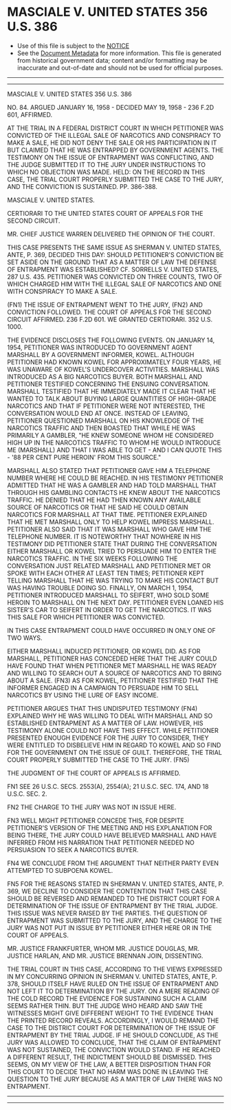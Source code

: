 ---
---

# MASCIALE V. UNITED STATES 356 U.S. 386

* Use of this file is subject to the [NOTICE](https://github.com/publicdocs/notice/blob/master/NOTICE)
* See the [Document Metadata](../../../) for more information.
  This file is generated from historical government data; content and/or formatting may be inaccurate and out-of-date and should not be used for official purposes.

----------
----------

MASCIALE V. UNITED STATES 356 U.S. 386

NO. 84.  ARGUED JANUARY 16, 1958 - DECIDED MAY 19, 1958 - 236 F.2D 601, AFFIRMED.

AT THE TRIAL IN A FEDERAL DISTRICT COURT IN WHICH PETITIONER WAS CONVICTED OF THE ILLEGAL SALE OF NARCOTICS AND CONSPIRACY TO MAKE A SALE, HE DID NOT DENY THE SALE OR HIS PARTICIPATION IN IT BUT CLAIMED THAT HE WAS ENTRAPPED BY GOVERNMENT AGENTS.  THE TESTIMONY ON THE ISSUE OF ENTRAPMENT WAS CONFLICTING, AND THE JUDGE SUBMITTED IT TO THE JURY UNDER INSTRUCTIONS TO WHICH NO OBJECTION WAS MADE.  HELD:  ON THE RECORD IN THIS CASE, THE TRIAL COURT PROPERLY SUBMITTED THE CASE TO THE JURY, AND THE CONVICTION IS SUSTAINED.  PP. 386-388.

MASCIALE V. UNITED STATES.

CERTIORARI TO THE UNITED STATES COURT OF APPEALS FOR THE SECOND CIRCUIT.

MR. CHIEF JUSTICE WARREN DELIVERED THE OPINION OF THE COURT.

THIS CASE PRESENTS THE SAME ISSUE AS SHERMAN V. UNITED STATES, ANTE, P. 369, DECIDED THIS DAY: SHOULD PETITIONER'S CONVICTION BE SET ASIDE ON THE GROUND THAT AS A MATTER OF LAW THE DEFENSE OF ENTRAPMENT WAS ESTABLISHED?  CF. SORRELLS V. UNITED STATES, 287 U.S. 435.  PETITIONER WAS CONVICTED ON THREE COUNTS, TWO OF WHICH CHARGED HIM WITH THE ILLEGAL SALE OF NARCOTICS AND ONE WITH CONSPIRACY TO MAKE A SALE.

(FN1)  THE ISSUE OF ENTRAPMENT WENT TO THE JURY, (FN2) AND CONVICTION FOLLOWED.  THE COURT OF APPEALS FOR THE SECOND CIRCUIT AFFIRMED.  236 F.2D 601.  WE GRANTED CERTIORARI.  352 U.S. 1000.

THE EVIDENCE DISCLOSES THE FOLLOWING EVENTS.  ON JANUARY 14, 1954, PETITIONER WAS INTRODUCED TO GOVERNMENT AGENT MARSHALL BY A GOVERNMENT INFORMER, KOWEL.  ALTHOUGH PETITIONER HAD KNOWN KOWEL FOR APPROXIMATELY FOUR YEARS, HE WAS UNAWARE OF KOWEL'S UNDERCOVER ACTIVITIES.  MARSHALL WAS INTRODUCED AS A BIG NARCOTICS BUYER.  BOTH MARSHALL AND PETITIONER TESTIFIED CONCERNING THE ENSUING CONVERSATION.  MARSHALL TESTIFIED THAT HE IMMEDIATELY MADE IT CLEAR THAT HE WANTED TO TALK ABOUT BUYING LARGE QUANTITIES OF HIGH-GRADE NARCOTICS AND THAT IF PETITIONER WERE NOT INTERESTED, THE CONVERSATION WOULD END AT ONCE.  INSTEAD OF LEAVING, PETITIONER QUESTIONED MARSHALL ON HIS KNOWLEDGE OF THE NARCOTICS TRAFFIC AND THEN BOASTED THAT WHILE HE WAS PRIMARILY A GAMBLER, "HE KNEW SOMEONE WHOM HE CONSIDERED HIGH UP IN THE NARCOTICS TRAFFIC TO WHOM HE WOULD INTRODUCE ME (MARSHALL) AND THAT I WAS ABLE TO GET - AND I CAN QUOTE THIS - '88 PER CENT PURE HEROIN' FROM THIS SOURCE."

MARSHALL ALSO STATED THAT PETITIONER GAVE HIM A TELEPHONE NUMBER WHERE HE COULD BE REACHED.  IN HIS TESTIMONY PETITIONER ADMITTED THAT HE WAS A GAMBLER AND HAD TOLD MARSHALL THAT THROUGH HIS GAMBLING CONTACTS HE KNEW ABOUT THE NARCOTICS TRAFFIC.  HE DENIED THAT HE HAD THEN KNOWN ANY AVAILABLE SOURCE OF NARCOTICS OR THAT HE SAID HE COULD OBTAIN NARCOTICS FOR MARSHALL AT THAT TIME.  PETITIONER EXPLAINED THAT HE MET MARSHALL ONLY TO HELP KOWEL IMPRESS MARSHALL.  PETITIONER ALSO SAID THAT IT WAS MARSHALL WHO GAVE HIM THE TELEPHONE NUMBER.  IT IS NOTEWORTHY THAT NOWHERE IN HIS TESTIMONY DID PETITIONER STATE THAT DURING THE CONVERSATION EITHER MARSHALL OR KOWEL TRIED TO PERSUADE HIM TO ENTER THE NARCOTICS TRAFFIC.  IN THE SIX WEEKS FOLLOWING THE CONVERSATION JUST RELATED MARSHALL AND PETITIONER MET OR SPOKE WITH EACH OTHER AT LEAST TEN TIMES; PETITIONER KEPT TELLING MARSHALL THAT HE WAS TRYING TO MAKE HIS CONTACT BUT WAS HAVING TROUBLE DOING SO.  FINALLY, ON MARCH 1, 1954, PETITIONER INTRODUCED MARSHALL TO SEIFERT, WHO SOLD SOME HEROIN TO MARSHALL ON THE NEXT DAY.  PETITIONER EVEN LOANED HIS SISTER'S CAR TO SEIFERT IN ORDER TO GET THE NARCOTICS.  IT WAS THIS SALE FOR WHICH PETITIONER WAS CONVICTED.

IN THIS CASE ENTRAPMENT COULD HAVE OCCURRED IN ONLY ONE OF TWO WAYS.

EITHER MARSHALL INDUCED PETITIONER, OR KOWEL DID.  AS FOR MARSHALL, PETITIONER HAS CONCEDED HERE THAT THE JURY COULD HAVE FOUND THAT WHEN PETITIONER MET MARSHALL HE WAS READY AND WILLING TO SEARCH OUT A SOURCE OF NARCOTICS AND TO BRING ABOUT A SALE.  (FN3)  AS FOR KOWEL, PETITIONER TESTIFIED THAT THE INFORMER ENGAGED IN A CAMPAIGN TO PERSUADE HIM TO SELL NARCOTICS BY USING THE LURE OF EASY INCOME.

PETITIONER ARGUES THAT THIS UNDISPUTED TESTIMONY (FN4) EXPLAINED WHY HE WAS WILLING TO DEAL WITH MARSHALL AND SO ESTABLISHED ENTRAPMENT AS A MATTER OF LAW.  HOWEVER, HIS TESTIMONY ALONE COULD NOT HAVE THIS EFFECT.   WHILE PETITIONER PRESENTED ENOUGH EVIDENCE FOR THE JURY TO CONSIDER, THEY WERE ENTITLED TO DISBELIEVE HIM IN REGARD TO KOWEL AND SO FIND FOR THE GOVERNMENT ON THE ISSUE OF GUILT.  THEREFORE, THE TRIAL COURT PROPERLY SUBMITTED THE CASE TO THE JURY.  (FN5)

THE JUDGMENT OF THE COURT OF APPEALS IS AFFIRMED.

FN1  SEE 26 U.S.C. SECS. 2553(A), 2554(A); 21 U.S.C. SEC. 174, AND 18 U.S.C. SEC. 2.

FN2  THE CHARGE TO THE JURY WAS NOT IN ISSUE HERE.

FN3  WELL MIGHT PETITIONER CONCEDE THIS, FOR DESPITE PETITIONER'S VERSION OF THE MEETING AND HIS EXPLANATION FOR BEING THERE, THE JURY COULD HAVE BELIEVED MARSHALL AND HAVE INFERRED FROM HIS NARRATION THAT PETITIONER NEEDED NO PERSUASION TO SEEK A NARCOTICS BUYER.

FN4  WE CONCLUDE FROM THE ARGUMENT THAT NEITHER PARTY EVEN ATTEMPTED TO SUBPOENA KOWEL.

FN5  FOR THE REASONS STATED IN SHERMAN V. UNITED STATES, ANTE, P. 369, WE DECLINE TO CONSIDER THE CONTENTION THAT THIS CASE SHOULD BE REVERSED AND REMANDED TO THE DISTRICT COURT FOR A DETERMINATION OF THE ISSUE OF ENTRAPMENT BY THE TRIAL JUDGE.  THIS ISSUE WAS NEVER RAISED BY THE PARTIES.  THE QUESTION OF ENTRAPMENT WAS SUBMITTED TO THE JURY, AND THE CHARGE TO THE JURY WAS NOT PUT IN ISSUE BY PETITIONER EITHER HERE OR IN THE COURT OF APPEALS.

MR. JUSTICE FRANKFURTER, WHOM MR. JUSTICE DOUGLAS, MR. JUSTICE HARLAN, AND MR. JUSTICE BRENNAN JOIN, DISSENTING.

THE TRIAL COURT IN THIS CASE, ACCORDING TO THE VIEWS EXPRESSED IN MY CONCURRING OPINION IN SHERMAN V. UNITED STATES, ANTE, P. 378, SHOULD ITSELF HAVE RULED ON THE ISSUE OF ENTRAPMENT AND NOT LEFT IT TO DETERMINATION BY THE JURY.  ON A MERE READING OF THE COLD RECORD THE EVIDENCE FOR SUSTAINING SUCH A CLAIM SEEMS RATHER THIN.  BUT THE JUDGE WHO HEARD AND SAW THE WITNESSES MIGHT GIVE DIFFERENT WEIGHT TO THE EVIDENCE THAN THE PRINTED RECORD REVEALS.  ACCORDINGLY, I WOULD REMAND THE CASE TO THE DISTRICT COURT FOR DETERMINATION OF THE ISSUE OF ENTRAPMENT BY THE TRIAL JUDGE.  IF HE SHOULD CONCLUDE, AS THE JURY WAS ALLOWED TO CONCLUDE, THAT THE CLAIM OF ENTRAPMENT WAS NOT SUSTAINED, THE CONVICTION WOULD STAND.  IF HE REACHED A DIFFERENT RESULT, THE INDICTMENT SHOULD BE DISMISSED.  THIS SEEMS, ON MY VIEW OF THE LAW, A BETTER DISPOSITION THAN FOR THIS COURT TO DECIDE THAT NO HARM WAS DONE IN LEAVING THE QUESTION TO THE JURY BECAUSE AS A MATTER OF LAW THERE WAS NO ENTRAPMENT.


----------
----------

